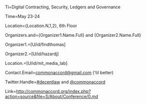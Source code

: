 Ti=Digital Contracting, Security, Ledgers and Governance

Time=May 23-24

Location={Location.N,1,2}, 6th Floor

Organizers.and={Organizer1.Name.Full} and {Organizer2.Name.Full}

Organizer1.=[U/id/findthomas]

Organizer2.=[U/id/hazardj]

Location.=[U/id/mit_media_lab]

Contact.Email=commonaccord@gmail.com ('til better)

Twitter.Handle=<a href="https://twitter.com/search?q=%23decentlaw&src=typd">#decentlaw</a> and <a href="https://twitter.com/CommonAccord">@commonaccord</a> 

Link=<a href="http://commonaccord.org/index.php?action=source&file=S/About/Conference/0.md">http://commonaccord.org/index.php?action=source&file=S/About/Conference/0.md</a>